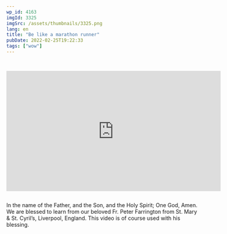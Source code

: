 ```yaml
---
wp_id: 4163
imgId: 3325
imgSrc: /assets/thumbnails/3325.png
lang: en
title: "Be like a marathon runner"
pubDate: 2022-02-25T19:22:33
tags: ["wow"]
---
```


<!-- page: 6 -->

<p><code></p>
<div class="video-container">
<iframe loading="lazy" width="560" height="315" src="https://www.youtube.com/embed/SBAAxWfb864?si=0y94MlXRduo4xWyY" title="YouTube video player" frameborder="0" allow="accelerometer; autoplay; clipboard-write; encrypted-media; gyroscope; picture-in-picture; web-share" allowfullscreen></iframe>
</div>
<p></code></p>
<p>In the name of the Father, and the Son, and the Holy Spirit; One God, Amen. We are blessed to learn from our beloved Fr. Peter Farrington from St. Mary &amp; St. Cyril&#8217;s, Liverpool, England. This video is of course used with his blessing.</p>
